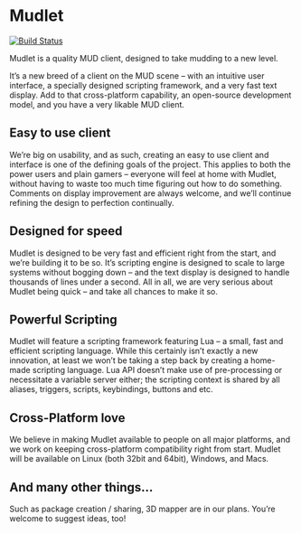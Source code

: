 # Mudlet

[![Build Status](https://travis-ci.org/Mudlet/Mudlet.svg?branch=development)](https://travis-ci.org/Mudlet/Mudlet)

Mudlet is a quality MUD client, designed to take mudding to a new level.

It’s a new breed of a client on the MUD scene – with an intuitive user interface, a specially designed scripting framework, and a very fast text display. Add to that cross-platform capability, an open-source development model, and you have a very likable MUD client.

## Easy to use client

We’re big on usability, and as such, creating an easy to use client and interface is one of the defining goals of the project. This applies to both the power users and plain gamers – everyone will feel at home with Mudlet, without having to waste too much time figuring out how to do something. Comments on display improvement are always welcome, and we’ll continue refining the design to perfection continually.

## Designed for speed

Mudlet is designed to be very fast and efficient right from the start, and we’re building it to be so. It’s scripting engine is designed to scale to large systems without bogging down – and the text display is designed to handle thousands of lines under a second. All in all, we are very serious about Mudlet being quick – and take all chances to make it so.

## Powerful Scripting

Mudlet will feature a scripting framework featuring Lua – a small, fast and efficient scripting language. While this certainly isn’t exactly a new innovation, at least we won’t be taking a step back by creating a home-made scripting language. Lua API doesn’t make use of pre-processing or necessitate a variable server either; the scripting context is shared by all aliases, triggers, scripts, keybindings, buttons and etc.

## Cross-Platform love

We believe in making Mudlet available to people on all major platforms, and we work on keeping cross-platform compatibility right from start. Mudlet will be available on Linux (both 32bit and 64bit), Windows, and Macs.

## And many other things…

Such as package creation / sharing, 3D mapper are in our plans. You’re welcome to suggest ideas, too!
